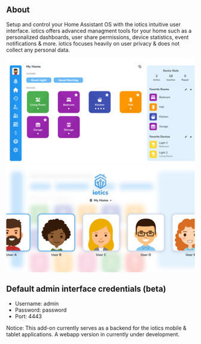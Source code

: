 ## About

Setup and control your Home Assistant OS with the iotics intuitive user interface. iotics offers advanced managment tools for your home such as a personalized dashboards, user share permissions, device statistics, event notifications & more. iotics focuses heavily on user privacy & does not collect any personal data.

![iotics dashboard](https://github.com/iotics-live/iotics-Controller/blob/master/iotics/Images/screenshot-001.png?raw=true)
![iotics user selection](https://github.com/iotics-live/iotics-Controller/blob/master/iotics/Images/screenshot-003.png?raw=true)

## Default admin interface credentials (beta)
- Username: admin
- Password: password
- Port: 4443

Notice: This add-on currently serves as a backend for the iotics mobile & tablet applications. A webapp version in currently under development.
